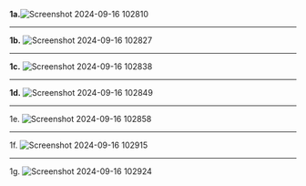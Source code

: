 **1a.**![Screenshot 2024-09-16 102810](https://github.com/user-attachments/assets/ad240ef8-bef9-4b08-9413-9ae4881db2c6)
________________________________________________________________________________________________________________
**1b.**
![Screenshot 2024-09-16 102827](https://github.com/user-attachments/assets/d6c67fc2-1c3c-4209-ade8-455c60866748)
________________________________________________________________________________________________________________
**1c.**
![Screenshot 2024-09-16 102838](https://github.com/user-attachments/assets/762e45f5-07ac-40d5-ba88-d10475c5cd02)
________________________________________________________________________________________________________________
**1d.**
![Screenshot 2024-09-16 102849](https://github.com/user-attachments/assets/84caed5f-e8ad-44a6-a538-5e5dc4ee6e20)
________________________________________________________________________________________________________________
1e.
![Screenshot 2024-09-16 102858](https://github.com/user-attachments/assets/2e47a422-544a-4b65-9b0c-4c250b6ba7c4)
________________________________________________________________________________________________________________
1f.
![Screenshot 2024-09-16 102915](https://github.com/user-attachments/assets/bc26c791-960c-43f1-9608-65c068eb6a7b)
________________________________________________________________________________________________________________
1g.
![Screenshot 2024-09-16 102924](https://github.com/user-attachments/assets/8cbdffe7-8140-46bf-82c3-60ecd30cffa8)
